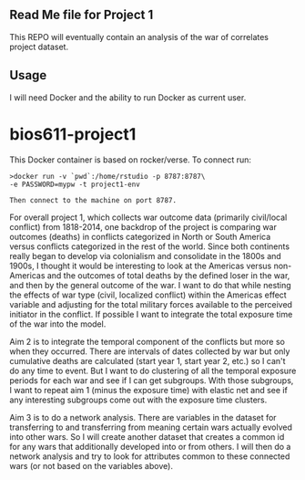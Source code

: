 Read Me file for Project 1
---------------------------

This REPO will eventually contain an analysis of the war of correlates project dataset.

Usage
--------

I will need Docker and the ability to run Docker as current user.

# bios611-project1


This Docker container is based on rocker/verse. To connect run:

    >docker run -v `pwd`:/home/rstudio -p 8787:8787\
    -e PASSWORD=mypw -t project1-env    
    
    Then connect to the machine on port 8787.
    
    
For overall project 1, which collects war outcome data (primarily civil/local conflict) from 1818-2014, one backdrop of the project is comparing war outcomes (deaths) in conflicts categorized in North or South America versus conflicts categorized in the rest of the world. Since both continents really began to develop via colonialism and consolidate in the 1800s and 1900s, I thought it would be interesting to look at the Americas versus non-Americas and the outcomes of total deaths by the defined loser in the war, and then by the general outcome of the war.  I want to do that while nesting the effects of war type (civil, localized conflict) within the Americas effect variable and adjusting for the total military forces available to the perceived initiator in the conflict.  If possible I want to integrate the total exposure time of the war into the model.

Aim 2 is to integrate the temporal component of the conflicts but more so when they occurred. There are intervals of dates collected by war but only cumulative deaths are calculated (start year 1, start year 2, etc.) so I can't do any time to event.  But I want to do clustering of all the temporal exposure periods for each war and see if I can get subgroups. With those subgroups, I want to repeat aim 1 (minus the exposure time) with elastic net and see if any interesting subgroups come out with the exposure time clusters. 


Aim 3 is to do a network analysis.  There are variables in the dataset for transferring to and transferring from meaning certain wars actually evolved into other wars. So I will create another dataset that creates a common id for any wars that additionally developed into or from others.  I will then do a network analysis and try to look for attributes common to these connected wars (or not based on the variables above).

